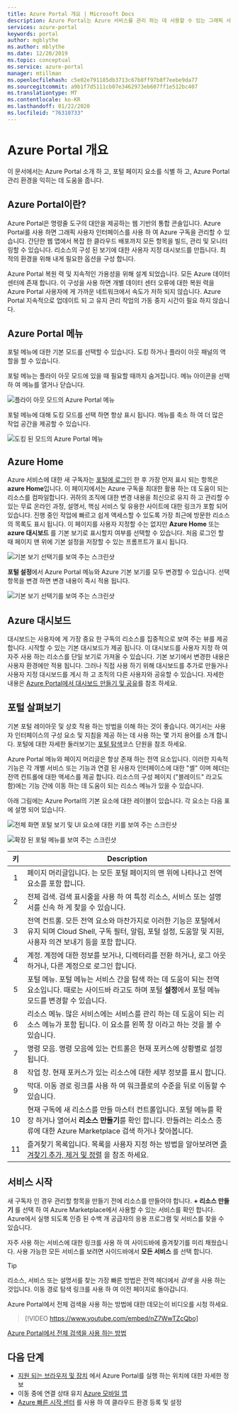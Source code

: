 ```yaml
---
title: Azure Portal 개요 | Microsoft Docs
description: Azure Portal는 Azure 서비스를 관리 하는 데 사용할 수 있는 그래픽 사용자 인터페이스입니다. Azure Portal에서 리소스를 탐색 하 고 찾는 방법을 알아봅니다.
services: azure-portal
keywords: portal
author: mgblythe
ms.author: mblythe
ms.date: 12/20/2019
ms.topic: conceptual
ms.service: azure-portal
manager: mtillman
ms.openlocfilehash: c5e02e791185db3713c67b8ff97b8f7eebe9da77
ms.sourcegitcommit: a9b1f7d5111cb07e3462973eb607ff1e512bc407
ms.translationtype: MT
ms.contentlocale: ko-KR
ms.lasthandoff: 01/22/2020
ms.locfileid: "76310733"
---
```

# <a name="azure-portal-overview"></a>Azure Portal 개요

이 문서에서는 Azure Portal 소개 하 고, 포털 페이지 요소를 식별 하 고, Azure Portal 관리 환경을 익히는 데 도움을 줍니다.

## <a name="what-is-the-azure-portal"></a>Azure Portal이란?

Azure Portal은 명령줄 도구의 대안을 제공하는 웹 기반의 통합 콘솔입니다. Azure Portal를 사용 하면 그래픽 사용자 인터페이스를 사용 하 여 Azure 구독을 관리할 수 있습니다. 간단한 웹 앱에서 복잡 한 클라우드 배포까지 모든 항목을 빌드, 관리 및 모니터링할 수 있습니다. 리소스의 구성 된 보기에 대한 사용자 지정 대시보드를 만듭니다. 최적의 환경을 위해 내게 필요한 옵션을 구성 합니다.

Azure Portal 복원 력 및 지속적인 가용성을 위해 설계 되었습니다. 모든 Azure 데이터 센터에 존재 합니다. 이 구성을 사용 하면 개별 데이터 센터 오류에 대한 복원 력을 Azure Portal 사용자에 게 가까운 네트워크에서 속도가 저하 되지 않습니다. Azure Portal 지속적으로 업데이트 되 고 유지 관리 작업의 가동 중지 시간이 필요 하지 않습니다.

## <a name="azure-portal-menu"></a>Azure Portal 메뉴

포털 메뉴에 대한 기본 모드를 선택할 수 있습니다. 도킹 하거나 플라이 아웃 패널의 역할을 할 수 있습니다.

포털 메뉴는 플라이 아웃 모드에 있을 때 필요할 때까지 숨겨집니다. 메뉴 아이콘을 선택 하 여 메뉴를 열거나 닫습니다.

![플라이 아웃 모드의 Azure Portal 메뉴](./media/azure-portal-overview/azure-portal-overview-portal-menu-flyout.png)

포털 메뉴에 대해 도킹 모드를 선택 하면 항상 표시 됩니다. 메뉴를 축소 하 여 더 많은 작업 공간을 제공할 수 있습니다.

![도킹 된 모드의 Azure Portal 메뉴](./media/azure-portal-overview/azure-portal-overview-portal-menu-expandcollapse.png)

## <a name="azure-home"></a>Azure Home

Azure 서비스에 대한 새 구독자는 [포털에 로그인](https://portal.azure.com) 한 후 가장 먼저 표시 되는 항목은 **azure Home**입니다. 이 페이지에서는 Azure 구독을 최대한 활용 하는 데 도움이 되는 리소스를 컴파일합니다. 귀하의 조직에 대한 변경 내용을 최신으로 유지 하 고 관리할 수 있는 무료 온라인 과정, 설명서, 핵심 서비스 및 유용한 사이트에 대한 링크가 포함 되어 있습니다. 진행 중인 작업에 빠르고 쉽게 액세스할 수 있도록 가장 최근에 방문한 리소스의 목록도 표시 됩니다. 이 페이지를 사용자 지정할 수는 없지만 **Azure Home** 또는 **azure 대시보드** 를 기본 보기로 표시할지 여부를 선택할 수 있습니다. 처음 로그인 할 때 페이지 맨 위에 기본 설정을 저장할 수 있는 프롬프트가 표시 됩니다.

![기본 보기 선택기를 보여 주는 스크린샷](./media/azure-portal-overview/azure-portal-default-view.png)

**포털 설정**에서 Azure Portal 메뉴와 Azure 기본 보기를 모두 변경할 수 있습니다. 선택 항목을 변경 하면 변경 내용이 즉시 적용 됩니다.

![기본 보기 선택기를 보여 주는 스크린샷](./media/azure-portal-overview/azure-portal-overview-portal-settings-menu-home.png)

## <a name="azure-dashboard"></a>Azure 대시보드

대시보드는 사용자에 게 가장 중요 한 구독의 리소스를 집중적으로 보여 주는 뷰를 제공 합니다. 시작할 수 있는 기본 대시보드가 제공 됩니다. 이 대시보드를 사용자 지정 하 여 자주 사용 하는 리소스를 단일 보기로 가져올 수 있습니다. 기본 보기에서 변경한 내용은 사용자 환경에만 적용 됩니다. 그러나 직접 사용 하기 위해 대시보드를 추가로 만들거나 사용자 지정 대시보드를 게시 하 고 조직의 다른 사용자와 공유할 수 있습니다. 자세한 내용은 [Azure Portal에서 대시보드 만들기 및 공유](../azure-portal/azure-portal-dashboards.md)를 참조 하세요.

## <a name="getting-around-the-portal"></a>포털 살펴보기

기본 포털 레이아웃 및 상호 작용 하는 방법을 이해 하는 것이 좋습니다. 여기서는 사용자 인터페이스의 구성 요소 및 지침을 제공 하는 데 사용 하는 몇 가지 용어를 소개 합니다. 포털에 대한 자세한 둘러보기는 [포털 탐색](https://docs.microsoft.com/learn/modules/tour-azure-portal/3-navigate-the-portal)코스 단원을 참조 하세요.

Azure Portal 메뉴와 페이지 머리글은 항상 존재 하는 전역 요소입니다. 이러한 지속적 기능은 각 개별 서비스 또는 기능과 연결 된 사용자 인터페이스에 대한 "셸" 이며 헤더는 전역 컨트롤에 대한 액세스를 제공 합니다. 리소스의 구성 페이지 ("블레이드" 라고도 함)에는 기능 간에 이동 하는 데 도움이 되는 리소스 메뉴가 있을 수 있습니다.

아래 그림에는 Azure Portal의 기본 요소에 대한 레이블이 있습니다. 각 요소는 다음 표에 설명 되어 있습니다.

![전체 화면 포털 보기 및 UI 요소에 대한 키를 보여 주는 스크린샷](./media/azure-portal-overview/azure-portal-overview-portal-callouts.png)

![확장 된 포털 메뉴를 보여 주는 스크린샷](./media/azure-portal-overview/azure-portal-overview-portal-menu-callouts.png)

|키|Description
|:---:|---|
|1|페이지 머리글입니다. 는 모든 포털 페이지의 맨 위에 나타나고 전역 요소를 포함 합니다.|
|2| 전체 검색. 검색 표시줄을 사용 하 여 특정 리소스, 서비스 또는 설명서를 신속 하 게 찾을 수 있습니다.|
|3|전역 컨트롤. 모든 전역 요소와 마찬가지로 이러한 기능은 포털에서 유지 되며 Cloud Shell, 구독 필터, 알림, 포털 설정, 도움말 및 지원, 사용자 의견 보내기 등을 포함 합니다.|
|4|계정. 계정에 대한 정보를 보거나, 디렉터리를 전환 하거나, 로그 아웃 하거나, 다른 계정으로 로그인 합니다.|
|5|포털 메뉴. 포털 메뉴는 서비스 간을 탐색 하는 데 도움이 되는 전역 요소입니다. 때로는 사이드바 라고도 하며 포털 **설정**에서 포털 메뉴 모드를 변경할 수 있습니다.|
|6|리소스 메뉴. 많은 서비스에는 서비스를 관리 하는 데 도움이 되는 리소스 메뉴가 포함 됩니다. 이 요소를 왼쪽 창 이라고 하는 것을 볼 수 있습니다.|
|7|명령 모음. 명령 모음에 있는 컨트롤은 현재 포커스에 상황별로 설정 됩니다.|
|8|작업 창.  현재 포커스가 있는 리소스에 대한 세부 정보를 표시 합니다.|
|9|막대. 이동 경로 링크를 사용 하 여 워크플로의 수준을 뒤로 이동할 수 있습니다.|
|10|현재 구독에 새 리소스를 만들 마스터 컨트롤입니다. 포털 메뉴를 확장 하거나 열어서 **리소스 만들기**를 확인 합니다. 만들려는 리소스 종류에 대한 Azure Marketplace 검색 하거나 찾아봅니다.|
|11|즐겨찾기 목록입니다. 목록을 사용자 지정 하는 방법을 알아보려면 [즐겨찾기 추가, 제거 및 정렬](../azure-portal/azure-portal-add-remove-sort-favorites.md) 을 참조 하세요.|

## <a name="get-started-with-services"></a>서비스 시작

새 구독자 인 경우 관리할 항목을 만들기 전에 리소스를 만들어야 합니다. **+ 리소스 만들기** 를 선택 하 여 Azure Marketplace에서 사용할 수 있는 서비스를 확인 합니다. Azure에서 실행 되도록 인증 된 수백 개 공급자의 응용 프로그램 및 서비스를 찾을 수 있습니다.

자주 사용 하는 서비스에 대한 링크를 사용 하 여 사이드바에 즐겨찾기를 미리 채웠습니다.  사용 가능한 모든 서비스를 보려면 사이드바에서 **모든 서비스** 를 선택 합니다.

> [!TIP]
> 리소스, 서비스 또는 설명서를 찾는 가장 빠른 방법은 전역 헤더에서 *검색* 을 사용 하는 것입니다. 이동 경로 탐색 링크를 사용 하 여 이전 페이지로 돌아갑니다.
>
Azure Portal에서 전체 검색을 사용 하는 방법에 대한 데모는이 비디오를 시청 하세요.


> [!VIDEO https://www.youtube.com/embed/nZ7WwTZcQbo]

[Azure Portal에서 전체 검색을 사용 하는 방법](https://www.youtube.com/watch?v=nZ7WwTZcQbo)

## <a name="next-steps"></a>다음 단계

* [지원 되는 브라우저 및 장치](../azure-portal/azure-portal-supported-browsers-devices.md) 에서 Azure Portal를 실행 하는 위치에 대한 자세한 정보
* 이동 중에 연결 상태 유지 [Azure 모바일 앱](https://azure.microsoft.com/features/azure-portal/mobile-app/)
* [Azure 빠른 시작 센터](../azure-portal/azure-portal-quickstart-center.md) 를 사용 하 여 클라우드 환경 등록 및 설정
